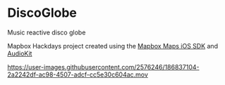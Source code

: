 # DiscoGlobe
Music reactive disco globe

Mapbox Hackdays project created using the [Mapbox Maps iOS SDK](https://github.com/mapbox/mapbox-maps-ios) and [AudioKit](https://github.com/AudioKit/AudioKit)



https://user-images.githubusercontent.com/2576246/186837104-2a2242df-ac98-4507-adcf-cc5e30c604ac.mov

